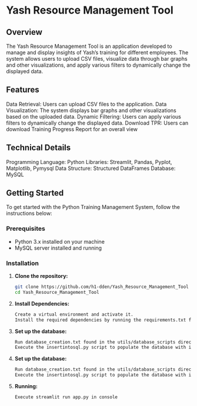 # Yash Resource Management Tool

## Overview

The Yash Resource Management Tool is an application developed to manage and display insights of Yash’s training for different employees. The system allows users to upload CSV files, visualize data through bar graphs and other visualizations, and apply various filters to dynamically change the displayed data.

## Features

Data Retrieval: Users can upload CSV files to the application.
Data Visualization: The system displays bar graphs and other visualizations based on the uploaded data.
Dynamic Filtering: Users can apply various filters to dynamically change the displayed data.
Download TPR: Users can download Training Progress Report for an overall view

## Technical Details

Programming Language: Python
Libraries: Streamlit, Pandas, Pyplot, Matplotlib, Pymysql
Data Structure: Structured DataFrames
Database: MySQL

## Getting Started

To get started with the Python Training Management System, follow the instructions below:

### Prerequisites

- Python 3.x installed on your machine
- MySQL server installed and running

### Installation

1. **Clone the repository:**
   ```bash
   git clone https://github.com/h1-dden/Yash_Resource_Management_Tool
   cd Yash_Resource_Management_Tool

2. **Install Dependencies:**
   ```bash
   Create a virtual environment and activate it.
   Install the required dependencies by running the requirements.txt file.

3. **Set up the database:**
   ```bash
   Run database_creation.txt found in the utils/database_scripts directory in your MySQL environment to create the necessary database structure.
   Execute the insertintosql.py script to populate the database with initial data.

4. **Set up the database:**
   ```bash
   Run database_creation.txt found in the utils/database_scripts directory in your MySQL environment to create the necessary database structure.
   Execute the insertintosql.py script to populate the database with initial data.

4. **Running:**
   ```bash
   Execute streamlit run app.py in console
